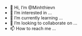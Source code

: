 - 👋 Hi, I’m @Minhthievn
- 👀 I’m interested in ...
- 🌱 I’m currently learning ...
- 💞️ I’m looking to collaborate on ...
- 📫 How to reach me ...

<!---
Minhthievn/Minhthievn is a ✨ special ✨ repository because its `README.md` (this file) appears on your GitHub profile.
You can click the Preview link to take a look at your changes.
--->

